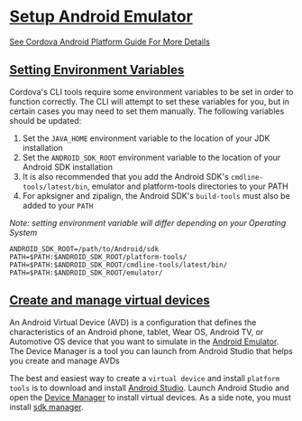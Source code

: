 <h1><a href="#" id="android-emulator">Setup Android Emulator</a></h1>

<a href="https://cordova.apache.org/docs/en/10.x/guide/platforms/android/index.html" >See Cordova 
Android Platform Guide For More Details</a>

<h2><a href="#" id="environment-variables">Setting Environment Variables</a></h2>

Cordova's CLI tools require some environment variables to be set in order to function correctly. 
The CLI will attempt to set these variables for you, but in certain cases you may need to set them 
manually. The following variables should be updated:

1. Set the `JAVA_HOME` environment variable to the location of your JDK installation
2. Set the `ANDROID_SDK_ROOT` environment variable to the location of your Android SDK installation
3. It is also recommended that you add the Android SDK's `cmdline-tools/latest/bin`, emulator and 
platform-tools directories to your PATH
4. For apksigner and zipalign, the Android SDK's `build-tools` must also be added to your `PATH`

*Note: setting environment variable will differ depending on your Operating System*

```text
ANDROID_SDK_ROOT=/path/to/Android/sdk
PATH=$PATH:$ANDROID_SDK_ROOT/platform-tools/
PATH=$PATH:$ANDROID_SDK_ROOT/cmdline-tools/latest/bin/
PATH=$PATH:$ANDROID_SDK_ROOT/emulator/
```

<h2><a href="#" id="android-virtual-devices">Create and manage virtual devices</a></h2>

An Android Virtual Device (AVD) is a configuration that defines the characteristics of an Android 
phone, tablet, Wear OS, Android TV, or Automotive OS device that you want to simulate in the [Android 
Emulator](https://developer.android.com/studio/run/emulator). The Device Manager is a tool you can launch from Android Studio that helps you create and 
manage AVDs

The best and easiest way to create a `virtual device` and install `platform tools` is to download and install [Android Studio](https://developer.android.com/studio). 
Launch Android Studio and open the [Device Manager](https://developer.android.com/studio/run/managing-avds.html) to install virtual devices. As 
a side note, you must install [sdk manager](https://developer.android.com/studio/command-line/sdkmanager).




